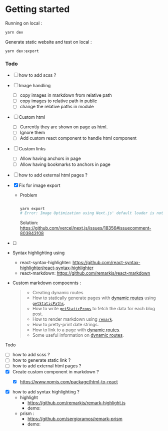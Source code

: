 

# Getting started



Running on local : 

```bash
yarn dev
```



Generate static website and test on local : 

```
yarn dev:export
```





### Todo

- [ ] how to add scss ?

- [ ] Image handling

  - [ ] copy images in markdown from relative path
  - [ ] copy images to relative path in public
  - [ ] change the relative paths in module

- [ ] Custom html 

  - [ ] Currently they are shown on page as html.
  - [ ] Ignore them
  - [ ] Add custom react component to handle html component

- [ ] Custom links

  - [ ] Allow having anchors in page 
  - [ ] Allow having bookmarks to anchors in page

- [ ] how to add external html pages ?

- [x] Fix for image export 

  - Problem 

    ```bash
    
    yarn export 
    # Error: Image Optimization using Next.js' default loader is not compatible with `next export`.
    ```

    Solution: https://github.com/vercel/next.js/issues/18356#issuecomment-803843108

- [ ] 



- Syntax highlighting using 

  - react-syntax-highlighter: https://github.com/react-syntax-highlighter/react-syntax-highlighter
  - react-markdown: https://github.com/remarkjs/react-markdown

- Custom markdown compoennts : 

  

  > - Creating dynamic routes
  > - How to statically generate pages with [dynamic routes](https://nextjs.org/docs/routing/dynamic-routes) using [`getStaticPaths`](https://nextjs.org/docs/basic-features/data-fetching#getstaticpaths-static-generation).
  > - How to write [`getStaticProps`](https://nextjs.org/docs/basic-features/data-fetching#getstaticprops-static-generation) to fetch the data for each blog post.
  >- How to render markdown using [`remark`](https://github.com/remarkjs/remark).
  > - How to pretty-print date strings.
  >- How to link to a page with [dynamic routes](https://nextjs.org/docs/routing/dynamic-routes).
  > - Some useful information on [dynamic routes](https://nextjs.org/docs/routing/dynamic-routes).

  

Todo

- [ ] how to add scss ?
- [ ] how to generate static link ? 
- [ ] how to add external html pages ?
- [x] Create custom component in markdown ?
  - [x] https://www.npmjs.com/package/html-to-react



- [x] how to add syntax highlighting ? 
  - highlight 
    - https://github.com/remarkjs/remark-highlight.js
    - demo: 
  - prism : 
    - https://github.com/sergioramos/remark-prism
    - demo: 